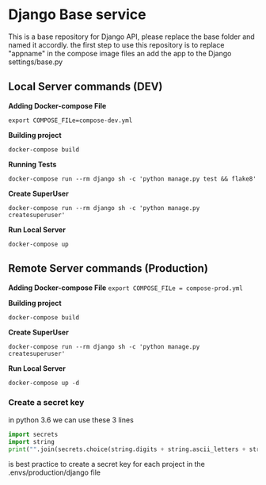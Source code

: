 # Django Base service

This is a base repository for Django API, please replace the base folder and named it accordly.
the first step to use this repository is to replace "appname" in the compose image files an add the app to the Django settings/base.py

## Local Server commands (DEV)

**Adding Docker-compose File**

`export COMPOSE_FILe=compose-dev.yml` 

**Building project**

`docker-compose build`

**Running Tests**

`docker-compose run --rm django sh -c 'python manage.py test && flake8'`

**Create SuperUser**

`docker-compose run --rm django sh -c 'python manage.py createsuperuser'`

**Run Local Server**

`docker-compose up`

## Remote Server commands (Production)

**Adding Docker-compose File**
`export COMPOSE_FILe = compose-prod.yml` 

**Building project**

`docker-compose build`

**Create SuperUser**

`docker-compose run --rm django sh -c 'python manage.py createsuperuser'`

**Run Local Server**

`docker-compose up -d`

### Create a secret key

in python 3.6 we can use these 3 lines

```python
import secrets
import string 
print("".join(secrets.choice(string.digits + string.ascii_letters + string.punctuation) for i in range(100)))
```
is best practice to create a secret key for each project in the .envs/production/django file
